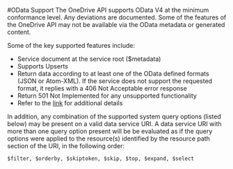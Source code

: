 ﻿#OData Support
The OneDrive API supports OData V4 at the minimum conformance level. Any
deviations are documented. Some of the features of the OneDrive API may not be
available via the OData metadata or generated content.

Some of the key supported features include:
* Service document at the service root ($metadata)
* Supports Upserts
* Return data according to at least one of the OData defined formats (JSON or Atom-XML). If the service does not support the requested format, it replies with a 406 Not Acceptable error response
* Return 501 Not Implemented for any unsupported functionality
* Refer to the [link][odatav4minconformance] for additional details

In addition, any combination of the supported system query options (listed below)
may be present on a valid data service URI. A data service URI with more than one
query option present will be be evaluated as if the query options were applied
to the resource(s) identified by the resource path section of the URI, in the
following order:

```
$filter, $orderby, $skiptoken, $skip, $top, $expand, $select
```

[odatav4minconformance]: http://docs.oasis-open.org/odata/odata/v4.0/os/part1-protocol/odata-v4.0-os-part1-protocol.html#_Toc372793759

